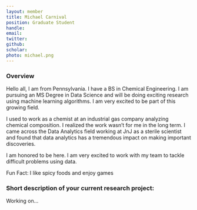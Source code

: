 ```yaml
---
layout: member
title: Michael Carnival
position: Graduate Student
handle: 
email:  
twitter:
github:
scholar: 
photo: michael.png
---
```


### Overview

Hello all, I am from Pennsylvania. I have a BS in Chemical Engineering. I am pursuing an MS Degree in Data Science and will be doing exciting research using machine learning algorithms. I am very excited to be part of this growing field.


I used to work as a chemist at an industrial gas company analyzing chemical composition. I realized the work wasn’t for me in the long term. I came across the Data Analytics field working at JnJ as a sterile scientist and found that data analytics has a tremendous impact on making important discoveries. 


I am honored to be here. I am very excited to work with my team to tackle difficult problems using data.

Fun Fact: I like spicy foods and enjoy games

### Short description of your current research project:

Working on...
